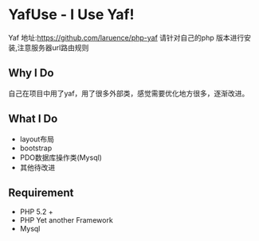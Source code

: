 # YafUse - I Use Yaf!
Yaf 地址:https://github.com/laruence/php-yaf 请针对自己的php 版本进行安装,注意服务器url路由规则

## Why I Do
自己在项目中用了yaf，用了很多外部类，感觉需要优化地方很多，逐渐改进。

## What I Do
- layout布局
- bootstrap
- PDO数据库操作类(Mysql)
- 其他待改进

## Requirement
- PHP 5.2 +
- PHP Yet another Framework
- Mysql